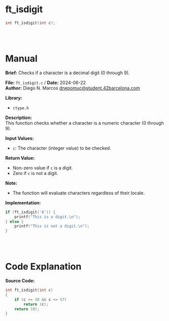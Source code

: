 # ft_isdigit 
``` c 
int ft_isdigit(int c);
```
<br>
<br>

# Manual
**Brief:**
Checks if a character is a decimal digit (0 through 9).

**File:** `ft_isdigit.c` / **Date:** 2024-06-22  
**Author:** Diego N. Marcos <dnepomuc@student.42barcelona.com>

**Library:**
- `ctype.h`


**Description:**  
This function checks whether a character is a numeric character (0 through 9).

**Input Values:**  
* `c`: The character (integer value) to be checked.

**Return Value:**  
* Non-zero value if `c` is a digit.
* Zero if `c` is not a digit.

**Note:**  
-  The function will evaluate characters regardless of their locale.

**Implementation:**  
```c
if (ft_isdigit('8')) {
    printf("This is a digit.\n");
} else {
    printf("This is not a digit.\n");
}
```

<br>
<br>

# Code Explanation
**Source Code:**
``` C
int	ft_isdigit(int c)
{
	if (c >= 48 && c <= 57)
		return (c);
	return (0);
}
```
